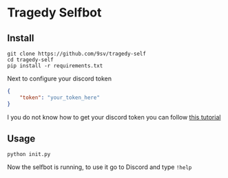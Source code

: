 # Tragedy Selfbot

## Install

```
git clone https://github.com/9sv/tragedy-self
cd tragedy-self
pip install -r requirements.txt
```

Next to configure your discord token

```json
{
    "token": "your_token_here"
}
```

I you do not know how to get your discord token you can follow [this tutorial](https://gist.github.com/zombifications/dc1d0991e369a243799334ac5d632a41)

## Usage

```
python init.py
```

Now the selfbot is running, to use it go to Discord and type `!help`
